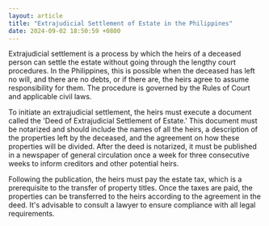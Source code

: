 ```yaml
---
layout: article
title: "Extrajudicial Settlement of Estate in the Philippines"
date: 2024-09-02 18:50:59 +0800
---
```


<p>Extrajudicial settlement is a process by which the heirs of a deceased person can settle the estate without going through the lengthy court procedures. In the Philippines, this is possible when the deceased has left no will, and there are no debts, or if there are, the heirs agree to assume responsibility for them. The procedure is governed by the Rules of Court and applicable civil laws.</p><p>To initiate an extrajudicial settlement, the heirs must execute a document called the 'Deed of Extrajudicial Settlement of Estate.' This document must be notarized and should include the names of all the heirs, a description of the properties left by the deceased, and the agreement on how these properties will be divided. After the deed is notarized, it must be published in a newspaper of general circulation once a week for three consecutive weeks to inform creditors and other potential heirs.</p><p>Following the publication, the heirs must pay the estate tax, which is a prerequisite to the transfer of property titles. Once the taxes are paid, the properties can be transferred to the heirs according to the agreement in the deed. It's advisable to consult a lawyer to ensure compliance with all legal requirements.</p>